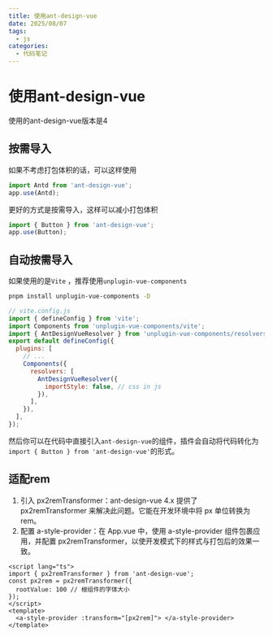 ```yaml
---
title: 使用ant-design-vue
date: 2025/08/07
tags:
  - js
categories:
  - 代码笔记
---
```


# 使用ant-design-vue

使用的ant-design-vue版本是4

## 按需导入

如果不考虑打包体积的话，可以这样使用

```js
import Antd from 'ant-design-vue';
app.use(Antd);
```

更好的方式是按需导入，这样可以减小打包体积

```js
import { Button } from 'ant-design-vue';
app.use(Button);
```

## 自动按需导入
如果使用的是`Vite` ，推荐使用`unplugin-vue-components`  
```bash
pnpm install unplugin-vue-components -D
```
```js
// vite.config.js
import { defineConfig } from 'vite';
import Components from 'unplugin-vue-components/vite';
import { AntDesignVueResolver } from 'unplugin-vue-components/resolvers';
export default defineConfig({
  plugins: [
    // ...
    Components({
      resolvers: [
        AntDesignVueResolver({
          importStyle: false, // css in js
        }),
      ],
    }),
  ],
});
```
然后你可以在代码中直接引入`ant-design-vue`的组件，插件会自动将代码转化为`import { Button } from 'ant-design-vue'`的形式。
## 适配rem

1. 引入 px2remTransformer：ant-design-vue 4.x 提供了 px2remTransformer 来解决此问题。它能在开发环境中将 px 单位转换为 rem。
2. 配置 a-style-provider：在 App.vue 中，使用 a-style-provider 组件包裹应用，并配置 px2remTransformer，以使开发模式下的样式与打包后的效果一致。

```vue
<script lang="ts">
import { px2remTransformer } from 'ant-design-vue';
const px2rem = px2remTransformer({
  rootValue: 100 // 根组件的字体大小
});
</script>
<template>
  <a-style-provider :transform="[px2rem]"> </a-style-provider>
</template>
```
